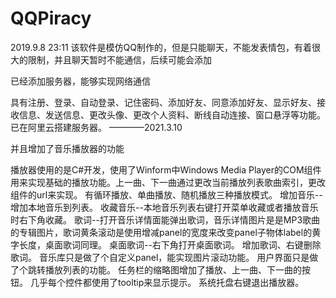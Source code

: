 # QQPiracy
 

2019.9.8 23:11  该软件是模仿QQ制作的，但是只能聊天，不能发表情包，有着很大的限制，并且聊天暂时不能通信，后续可能会添加

已经添加服务器，能够实现网络通信

具有注册、登录、自动登录、记住密码、添加好友、同意添加好友、显示好友、接收信息、发送信息、更改头像、更改个人资料、断线自动连接、窗口悬浮等功能。
已在阿里云搭建服务器。 ————2021.3.10


并且增加了音乐播放器的功能

播放器使用的是C#开发，使用了Winform中Windows Media Player的COM组件用来实现基础的播放功能。上一曲、下一曲通过更改当前播放列表歌曲索引，更改组件的url来实现。
有循环播放、单曲播放、随机播放三种播放模式。
增加音乐--增加本地音乐到列表。
收藏音乐--本地音乐列表右键打开菜单收藏或者播放音乐时右下角收藏。
歌词--打开音乐详情面能弹出歌词，音乐详情图片是是MP3歌曲的专辑图片，歌词黄条滚动是使用增减panel的宽度来改变panel子物体label的黄字长度，桌面歌词同理。
桌面歌词--右下角打开桌面歌词。
增加歌词、右键删除歌词。
音乐库只是做了个自定义panel，能实现图片滚动功能。
用户界面只是做了个跳转播放列表的功能。
任务栏的缩略图增加了播放、上一曲、下一曲的按钮。
几乎每个控件都使用了tooltip来显示提示。
系统托盘右键退出播放器。
